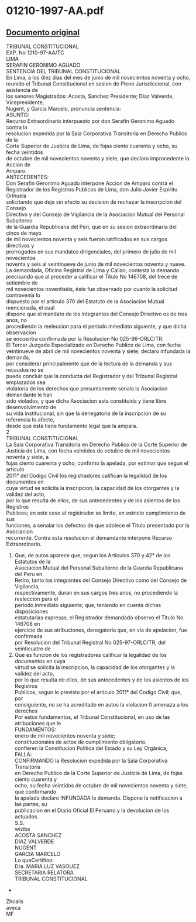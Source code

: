 
01210-1997-AA.pdf
=================
  
[Documento original](https://tc.gob.pe/jurisprudencia/1998/01210-1997-AA.pdf)  
---  
TRIBUNAL CONSTITUCIONAL  
EXP. No 1210-97-AA/TC  
LIMA  
SERAFIN GERONIMO AGUADO  
SENTENCIA DEL TRIBUNAL CONSTITUCIONAL  
En Lima, a los diez dias del mes de junio de mil novecientos noventa y ocho,  
reunido el Tribunal Constitucional en sesion de Pleno Jurisdiccional, con asistencia de  
los senores Magistrados: Acosta, Sanchez Presidente; Diaz Valverde, Vicepresidente;  
Nugent, y Garcia Marcelo, pronuncia sentencia:  
ASUNTO:  
Recurso Extraordinario interpuesto por don Serafin Geronimo Aguado contra la  
resolucion expedida por la Sala Corporativa Transitoria en Derecho Publico de la  
Corte Superior de Justicia de Lima, de fojas ciento cuarenta y ocho, su fecha veintidos  
de octubre de mil novecientos noventa y siete, que declaro improcedente la Accion de  
Amparo.  
ANTECEDENTES:  
Don Serafin Geronimo Aguado interpone Accion de Amparo contra el  
Registrador de los Registros Publicos de Lima, don Julio Javier Espiritu Orihuela  
solicitando que deje sin efecto su decision de rechazar la inscripcion del Consejo  
Directivo y del Consejo de Vigilancia de la Asociacion Mutual del Personal Subalterno  
de la Guardia Republicana del Peri, que en su sesion extraordinaria del cinco de mayo  
de mil novecientos noventa y seis fueron ratificados en sus cargos directivos y  
prorrogados en sus mandatos dirigenciales, del primero de julio de mil novecientos  
noventa y seis al veintinueve de junio de mil novecientos noventa y nueve.  
La demandada, Oficina Registral de Lima y Callao, contesta la demanda  
precisando que al proceder a calificar el Titulo No 146708, del trece de setiembre de  
mil novecientos noventiséis, éste fue observado por cuanto la solicitud contravenia lo  
dispuesto por el articulo 370 del Estatuto de la Asociacion Mutual mencionada, el cual  
dispone que el mandato de los integrantes del Consejo Directivo es de tres anos, no  
procediendo la reeleccion para el periodo inmediato siguiente, y que dicha observacion  
se encuentra confirmada por la Resolucion No 025-96-ORLC/TR.  
El Tercer Juzgado Especializado en Derecho Publico de Lima, con fecha  
veintinueve de abril de mil novecientos noventa y siete, declaro infundada la demanda,  
por considerar principalmente que de la lectura de la demanda y sus recaudos no se  
puede concluir que la conducta del Registrador y del Tribunal Registral emplazados sea  
violatoria de los derechos que presuntamente senala la Asociacion demandante le han  
sido violados, y que dicha Asociacion esta constituida y tiene libre desenvolvimiento de  
su vida institucional, sin que la denegatoria de la inscripcion de su referencia lo afecte,  
desde que ésta tiene fundamento legal que la ampara.  
2  
TRIBUNAL CONSTITUCIONAL  
La Sala Corporativa Transitoria en Derecho Publico de la Corte Superior de  
Justicia de Lima, con fecha veintidos de octubre de mil novecientos noventa y siete, a  
fojas ciento cuarenta y ocho, confirmo la apelada, por estimar que segun el articulo  
2011° del Codigo Civil los registradores califican la legalidad de los documentos en  
cuya virtud se solicita la inscripcion, la capacidad de los otorgantes y la validez del acto,  
por lo que resulta de ellos, de sus antecedentes y de los asientos de los Registros  
Publicos; en este caso el registrador se limito, en estricto cumplimiento de sus  
funciones, a senalar los defectos de que adolece el Titulo presentado por la Asociacion  
recurrente. Contra esta resolucion el demandante interpone Recurso Extraordinario.  
1. Que, de autos aparece que, segun los Articulos 370 y 42° de los Estatutos de la  
Asociacion Mutual del Personal Subalterno de la Guardia Republicana del Peru en  
Retiro, tanto los integrantes del Consejo Directivo como del Consejo de Vigilancia,  
respectivamente, duran en sus cargos tres anos, no procediendo la reeleccion para el  
periodo inmediato siguiente; que, teniendo en cuenta dichas disposiciones  
estatutarias expresas, el Registrador demandado observo el Titulo No 146708 en  
ejercicio de sus atribuciones, denegatoria que, en via de apelacion, fue confirmada  
por Resolucion del Tribunal Registral No 025-97-ORLC/TR, del veinticuatro de  
2. Que es funcion de los registradores calificar la legalidad de los documentos en cuya  
virtud se solicita la inscripcion, la capacidad de los otorgantes y la validez del acto,  
por lo que resulta de ellos, de sus antecedentes y de los asientos de los Registros  
Publicos, segun lo previsto por el articulo 2011° del Codigo Civil; que, por  
consiguiente, no se ha acreditado en autos la violacion 0 amenaza a los derechos  
Por estos fundamentos, el Tribunal Constitucional, en uso de las atribuciones que le  
FUNDAMENTOS:  
enero de mil novecientos noventa y siete;  
constitucionales de actos de cumplimiento obligatorio.  
confieren la Constitucion Politica del Estado y su Ley Orgânica,  
FALLA:  
CONFIRMANDO la Resolucion expedida por la Sala Corporativa Transitoria  
en Derecho Publico de la Corte Superior de Justicia de Lima, de fojas ciento cuarenta y  
ocho, su fecha veintidos de octubre de mil novecientos noventa y siete, que confirmando  
la apelada declaro INFUNDADA la demanda. Dispone la notificacion a las partes, su  
publicacion en el Diario Oficial El Peruano y la devolucion de los actuados.  
S.S.  
wizibs  
ACOSTA SANCHEZ  
DIAZ VALVERDE  
NUGENT  
GARCIA MARCELO  
Lo queCertifioo:  
Dra. MARIA LUZ VASOUEZ  
SECRETARIA RELATORA  
TRIBUNAL CONSTITUCIONAL  
-  
Zhcails  
aveca  
MF